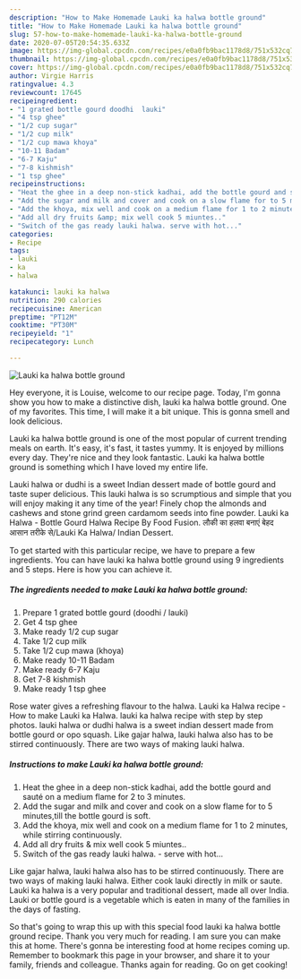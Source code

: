 ```yaml
---
description: "How to Make Homemade Lauki ka halwa bottle ground"
title: "How to Make Homemade Lauki ka halwa bottle ground"
slug: 57-how-to-make-homemade-lauki-ka-halwa-bottle-ground
date: 2020-07-05T20:54:35.633Z
image: https://img-global.cpcdn.com/recipes/e0a0fb9bac1178d8/751x532cq70/lauki-ka-halwa-bottle-ground-recipe-main-photo.jpg
thumbnail: https://img-global.cpcdn.com/recipes/e0a0fb9bac1178d8/751x532cq70/lauki-ka-halwa-bottle-ground-recipe-main-photo.jpg
cover: https://img-global.cpcdn.com/recipes/e0a0fb9bac1178d8/751x532cq70/lauki-ka-halwa-bottle-ground-recipe-main-photo.jpg
author: Virgie Harris
ratingvalue: 4.3
reviewcount: 17645
recipeingredient:
- "1 grated bottle gourd doodhi  lauki"
- "4 tsp ghee"
- "1/2 cup sugar"
- "1/2 cup milk"
- "1/2 cup mawa khoya"
- "10-11 Badam"
- "6-7 Kaju"
- "7-8 kishmish"
- "1 tsp ghee"
recipeinstructions:
- "Heat the ghee in a deep non-stick kadhai, add the bottle gourd and sauté on a medium flame for 2 to 3 minutes."
- "Add the sugar and milk and cover and cook on a slow flame for to 5 minutes,till the bottle gourd is soft."
- "Add the khoya, mix well and cook on a medium flame for 1 to 2 minutes, while stirring continuously."
- "Add all dry fruits &amp; mix well cook 5 miuntes.."
- "Switch of the gas ready lauki halwa. serve with hot..."
categories:
- Recipe
tags:
- lauki
- ka
- halwa

katakunci: lauki ka halwa 
nutrition: 290 calories
recipecuisine: American
preptime: "PT12M"
cooktime: "PT30M"
recipeyield: "1"
recipecategory: Lunch

---
```



![Lauki ka halwa bottle ground](https://img-global.cpcdn.com/recipes/e0a0fb9bac1178d8/751x532cq70/lauki-ka-halwa-bottle-ground-recipe-main-photo.jpg)

Hey everyone, it is Louise, welcome to our recipe page. Today, I'm gonna show you how to make a distinctive dish, lauki ka halwa bottle ground. One of my favorites. This time, I will make it a bit unique. This is gonna smell and look delicious.

Lauki ka halwa bottle ground is one of the most popular of current trending meals on earth. It's easy, it's fast, it tastes yummy. It is enjoyed by millions every day. They're nice and they look fantastic. Lauki ka halwa bottle ground is something which I have loved my entire life.

Lauki halwa or dudhi is a sweet Indian dessert made of bottle gourd and taste super delicious. This lauki halwa is so scrumptious and simple that you will enjoy making it any time of the year! Finely chop the almonds and cashews and stone grind green cardamom seeds into fine powder. Lauki ka Halwa - Bottle Gourd Halwa Recipe By Food Fusion. लौकी का हलवा बनाएं बेहद आसान तरीके से/Lauki Ka Halwa/ Indian Dessert.


To get started with this particular recipe, we have to prepare a few ingredients. You can have lauki ka halwa bottle ground using 9 ingredients and 5 steps. Here is how you can achieve it.

<!--inarticleads1-->

##### The ingredients needed to make Lauki ka halwa bottle ground:

1. Prepare 1 grated bottle gourd (doodhi / lauki)
1. Get 4 tsp ghee
1. Make ready 1/2 cup sugar
1. Take 1/2 cup milk
1. Take 1/2 cup mawa (khoya)
1. Make ready 10-11 Badam
1. Make ready 6-7 Kaju
1. Get 7-8 kishmish
1. Make ready 1 tsp ghee


Rose water gives a refreshing flavour to the halwa. Lauki ka Halwa recipe - How to make Lauki ka Halwa. lauki ka halwa recipe with step by step photos. lauki halwa or dudhi halwa is a sweet indian dessert made from bottle gourd or opo squash. Like gajar halwa, lauki halwa also has to be stirred continuously. There are two ways of making lauki halwa. 

<!--inarticleads2-->

##### Instructions to make Lauki ka halwa bottle ground:

1. Heat the ghee in a deep non-stick kadhai, add the bottle gourd and sauté on a medium flame for 2 to 3 minutes.
1. Add the sugar and milk and cover and cook on a slow flame for to 5 minutes,till the bottle gourd is soft.
1. Add the khoya, mix well and cook on a medium flame for 1 to 2 minutes, while stirring continuously.
1. Add all dry fruits &amp; mix well cook 5 miuntes..
1. Switch of the gas ready lauki halwa. - serve with hot...


Like gajar halwa, lauki halwa also has to be stirred continuously. There are two ways of making lauki halwa. Either cook lauki directly in milk or saute. Lauki ka halwa is a very popular and traditional dessert, made all over India. Lauki or bottle gourd is a vegetable which is eaten in many of the families in the days of fasting. 

So that's going to wrap this up with this special food lauki ka halwa bottle ground recipe. Thank you very much for reading. I am sure you can make this at home. There's gonna be interesting food at home recipes coming up. Remember to bookmark this page in your browser, and share it to your family, friends and colleague. Thanks again for reading. Go on get cooking!
